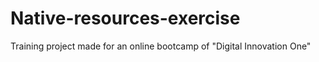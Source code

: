 # Native-resources-exercise
Training project made for an online bootcamp of "Digital Innovation One"
